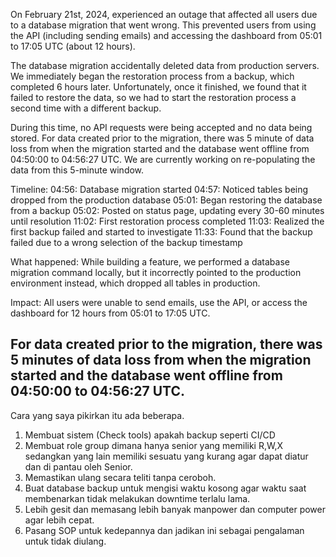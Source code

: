 On February 21st, 2024, experienced an outage that affected all users due to a database migration that went wrong. This prevented users from using the API (including sending emails) and accessing the dashboard from 05:01 to 17:05 UTC (about 12 hours).

The database migration accidentally deleted data from production servers. We immediately began the restoration process from a backup, which completed 6 hours later. Unfortunately, once it finished, we found that it failed to restore the data, so we had to start the restoration process a second time with a different backup.

During this time, no API requests were being accepted and no data being stored. For data created prior to the migration, there was 5 minute of data loss from when the migration started and the database went offline from 04:50:00 to 04:56:27 UTC. We are currently working on re-populating the data from this 5-minute window.

Timeline:
04:56: Database migration started
04:57: Noticed tables being dropped from the production database
05:01: Began restoring the database from a backup
05:02: Posted on status page, updating every 30-60 minutes until resolution
11:02: First restoration process completed
11:03: Realized the first backup failed and started to investigate
11:33: Found that the backup failed due to a wrong selection of the backup timestamp

What happened:
While building a feature, we performed a database migration command locally, but it incorrectly pointed to the production environment instead, which dropped all tables in production.

Impact:
All users were unable to send emails, use the API, or access the dashboard for 12 hours from 05:01 to 17:05 UTC.

For data created prior to the migration, there was 5 minutes of data loss from when the migration started and the database went offline from 04:50:00 to 04:56:27 UTC.
---
Cara yang saya pikirkan itu ada beberapa.
1. Membuat sistem (Check tools) apakah backup seperti CI/CD
2. Membuat role group dimana hanya senior yang memiliki R,W,X sedangkan yang lain memiliki sesuatu yang kurang agar dapat diatur dan di pantau oleh Senior.
3. Memastikan ulang secara teliti tanpa ceroboh.
4. Buat database backup untuk mengisi waktu kosong agar waktu saat membenarkan tidak melakukan downtime terlalu lama.
5. Lebih gesit dan memasang lebih banyak manpower dan computer power agar lebih cepat.
6. Pasang SOP untuk kedepannya dan jadikan ini sebagai pengalaman untuk tidak diulang. 
